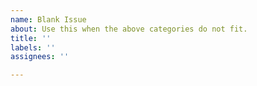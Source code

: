 ```yaml
---
name: Blank Issue
about: Use this when the above categories do not fit.
title: ''
labels: ''
assignees: ''

---
```


